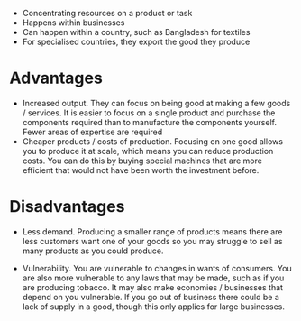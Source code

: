 - Concentrating resources on a product or task
- Happens within businesses
- Can happen within a country, such as Bangladesh for textiles
- For specialised countries, they export the good they produce

# Advantages #
- Increased output. They can focus on being good at making a few goods / services. It is easier to focus on a single product and purchase the components required than to manufacture the components yourself. Fewer areas of expertise are required
- Cheaper products / costs of production. Focusing on one good allows you to produce it at scale, which means you can reduce production costs. You can do this by buying special machines that are more efficient that would not have been worth the investment before.

# Disadvantages #
- Less demand. Producing a smaller range of products means there are less customers want one of your goods so you may struggle to sell as many products as you could produce.

- Vulnerability. You are vulnerable to changes in wants of consumers. You are also more vulnerable to any laws that may be made, such as if you are producing tobacco. It may also make economies / businesses that depend on you vulnerable. If you go out of business there could be a lack of supply in a good, though this only applies for large businesses.
